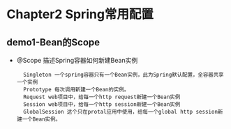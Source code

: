 # Chapter2 Spring常用配置

## demo1-Bean的Scope        
* @Scope 描述Spring容器如何新建Bean实例

        Singleton 一个spring容器只有一个Bean实例，此为Spring默认配置，全容器共享一个实例
        Prototype 每次调用新建一个Bean的实例。
        Request web项目中，给每一个http request新建一个Bean实例
        Session web项目中，给每一个http session新建一个Bean实例
        GlobalSession 这个只在protal应用中使用，给每一个global http session新建一个Bean实例。